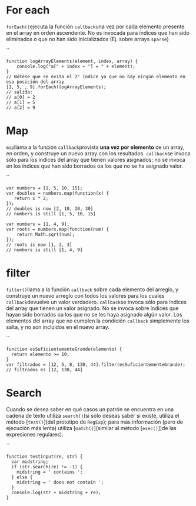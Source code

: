 #  For each

`forEach()`ejecuta la función `callback`una vez por cada elemento presente en el array en orden ascendente. No es invocada para índices que han sido eliminados o que no han sido inicializados (Ej. sobre arrays `sparse`)

``

```
function logArrayElements(element, index, array) {
    console.log("a[" + index + "] = " + element);
}
// Nótese que se evita el 2° índice ya que no hay ningún elemento en esa posición del array
[2, 5, , 9].forEach(logArrayElements);
// salida:
// a[0] = 2
// a[1] = 5
// a[2] = 9
```

# Map

`map`llama a la función `callback`provista **una vez por elemento** de un array, en orden, y construye un nuevo array con los resultados. `callback`se invoca sólo para los índices del array que tienen valores asignados; no se invoca en los índices que han sido borrados oa los que no se ha asignado valor.

``

```
var numbers = [1, 5, 10, 15];
var doubles = numbers.map(function(x) {
   return x * 2;
});
// doubles is now [2, 10, 20, 30]
// numbers is still [1, 5, 10, 15]

var numbers = [1, 4, 9];
var roots = numbers.map(function(num) {
    return Math.sqrt(num);
});
// roots is now [1, 2, 3]
// numbers is still [1, 4, 9]
```



# filter

`filter()`llama a la función `callback` sobre cada elemento del arreglo, y construye un nuevo arreglo con todos los valores para los cuales `callback`devuelve un valor verdadero. `callback`se invoca sólo para índices del array que tienen un valor asignado. No se invoca sobre índices que hayan sido borrados oa los que no se les haya asignado algún valor. Los elementos del array que no cumplen la condición `callback` simplemente los salta, y no son incluidos en el nuevo array.

``

```
function esSuficientementeGrande(elemento) {
  return elemento >= 10;
}
var filtrados = [12, 5, 8, 130, 44].filter(esSuficientementeGrande);
// filtrados es [12, 130, 44]
```

# Search

Cuando se desea saber en qué casos un patrón se encuentra en una cadena de texto utiliza `search()`(si sólo deseas saber si existe, utiliza el método [`test()`](del prototipo de `RegExp`); para más información (pero de ejecución más lenta) utiliza [`match()`](similar al método [`exec()`])de las expresiones regulares).

``

```
function testinput(re, str) {
  var midstring;
  if (str.search(re) != -1) {
    midstring = ' contains ';
  } else {
    midstring = ' does not contain ';
  }
  console.log(str + midstring + re);
}
```